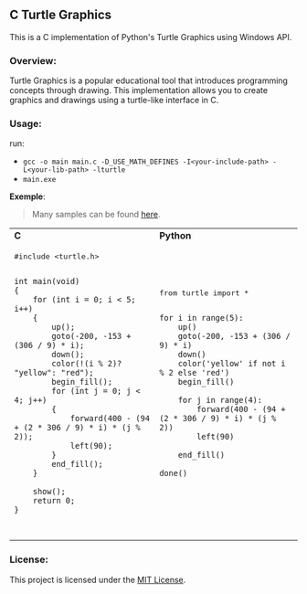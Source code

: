 ## C Turtle Graphics
This is a C implementation of Python's Turtle Graphics using Windows API.

### Overview:
Turtle Graphics is a popular educational tool that introduces programming concepts through drawing. This implementation allows you to create graphics and drawings using a turtle-like interface in C.

<!--
### Getting Started:
- Download the latest release from [Releases page](https://github.com/OussamaTeyib/Turtle/releases).
-->

### Usage:
run:
- `gcc -o main main.c -D_USE_MATH_DEFINES -I<your-include-path> -L<your-lib-path> -lturtle`
- `main.exe`

**Exemple**:
> Many samples can be found [here](samples).
<table>
<tr>
    <td><b>C</b></td>
    <td><b>Python</b></td>
</tr>
<td>
  <pre lang = "c">
#include &lt;turtle.h&gt;

    int main(void)
    {
        for (int i = 0; i < 5; i++)
        {
            up();
            goto(-200, -153 + (306 / 9) * i);
            down();
            color(!(i % 2)? "yellow": "red");
            begin_fill();
            for (int j = 0; j < 4; j++)
            {
                forward(400 - (94 + (2 * 306 / 9) * i) * (j % 2));
                left(90);
            } 
            end_fill();
        } 

        show();
        return 0;
    }
</pre>
</td>
<td>
  <pre lang="python">
from turtle import *

    for i in range(5):
    	up()
    	goto(-200, -153 + (306 / 9) * i)
    	down()
    	color('yellow' if not i % 2 else 'red')
    	begin_fill()

    	for j in range(4):
    		forward(400 - (94 + (2 * 306 / 9) * i) * (j % 2))
    		left(90)

    	end_fill()

    done()
</pre>
</td>
</table>

### License:
This project is licensed under the [MIT License](LICENSE).
